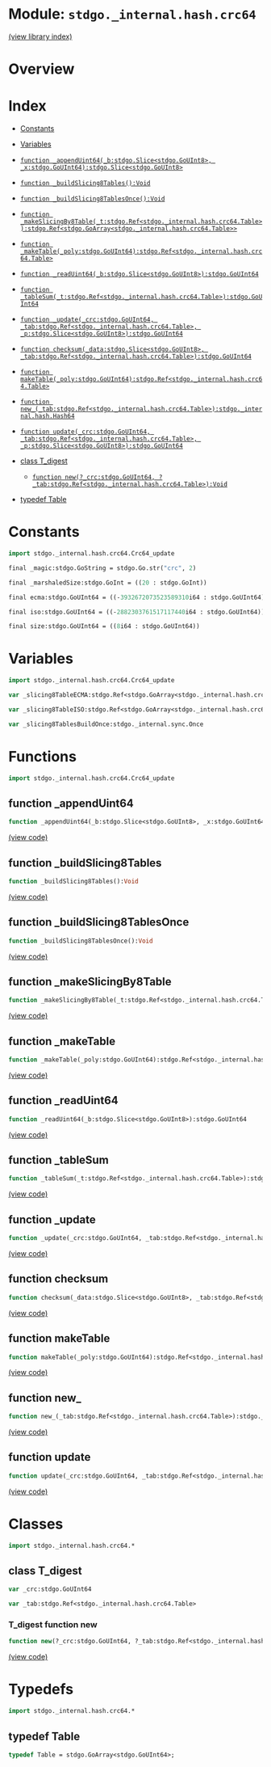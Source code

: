 # Module: `stdgo._internal.hash.crc64`

[(view library index)](../../../stdgo.md)


# Overview


# Index


- [Constants](<#constants>)

- [Variables](<#variables>)

- [`function _appendUint64(_b:stdgo.Slice<stdgo.GoUInt8>, _x:stdgo.GoUInt64):stdgo.Slice<stdgo.GoUInt8>`](<#function-_appenduint64>)

- [`function _buildSlicing8Tables():Void`](<#function-_buildslicing8tables>)

- [`function _buildSlicing8TablesOnce():Void`](<#function-_buildslicing8tablesonce>)

- [`function _makeSlicingBy8Table(_t:stdgo.Ref<stdgo._internal.hash.crc64.Table>):stdgo.Ref<stdgo.GoArray<stdgo._internal.hash.crc64.Table>>`](<#function-_makeslicingby8table>)

- [`function _makeTable(_poly:stdgo.GoUInt64):stdgo.Ref<stdgo._internal.hash.crc64.Table>`](<#function-_maketable>)

- [`function _readUint64(_b:stdgo.Slice<stdgo.GoUInt8>):stdgo.GoUInt64`](<#function-_readuint64>)

- [`function _tableSum(_t:stdgo.Ref<stdgo._internal.hash.crc64.Table>):stdgo.GoUInt64`](<#function-_tablesum>)

- [`function _update(_crc:stdgo.GoUInt64, _tab:stdgo.Ref<stdgo._internal.hash.crc64.Table>, _p:stdgo.Slice<stdgo.GoUInt8>):stdgo.GoUInt64`](<#function-_update>)

- [`function checksum(_data:stdgo.Slice<stdgo.GoUInt8>, _tab:stdgo.Ref<stdgo._internal.hash.crc64.Table>):stdgo.GoUInt64`](<#function-checksum>)

- [`function makeTable(_poly:stdgo.GoUInt64):stdgo.Ref<stdgo._internal.hash.crc64.Table>`](<#function-maketable>)

- [`function new_(_tab:stdgo.Ref<stdgo._internal.hash.crc64.Table>):stdgo._internal.hash.Hash64`](<#function-new_>)

- [`function update(_crc:stdgo.GoUInt64, _tab:stdgo.Ref<stdgo._internal.hash.crc64.Table>, _p:stdgo.Slice<stdgo.GoUInt8>):stdgo.GoUInt64`](<#function-update>)

- [class T\_digest](<#class-t_digest>)

  - [`function new(?_crc:stdgo.GoUInt64, ?_tab:stdgo.Ref<stdgo._internal.hash.crc64.Table>):Void`](<#t_digest-function-new>)

- [typedef Table](<#typedef-table>)

# Constants


```haxe
import stdgo._internal.hash.crc64.Crc64_update
```


```haxe
final _magic:stdgo.GoString = stdgo.Go.str("crc", 2)
```


```haxe
final _marshaledSize:stdgo.GoInt = ((20 : stdgo.GoInt))
```


```haxe
final ecma:stdgo.GoUInt64 = ((-3932672073523589310i64 : stdgo.GoUInt64))
```


```haxe
final iso:stdgo.GoUInt64 = ((-2882303761517117440i64 : stdgo.GoUInt64))
```


```haxe
final size:stdgo.GoUInt64 = ((8i64 : stdgo.GoUInt64))
```


# Variables


```haxe
import stdgo._internal.hash.crc64.Crc64_update
```


```haxe
var _slicing8TableECMA:stdgo.Ref<stdgo.GoArray<stdgo._internal.hash.crc64.Table>>
```


```haxe
var _slicing8TableISO:stdgo.Ref<stdgo.GoArray<stdgo._internal.hash.crc64.Table>>
```


```haxe
var _slicing8TablesBuildOnce:stdgo._internal.sync.Once
```


# Functions


```haxe
import stdgo._internal.hash.crc64.Crc64_update
```


## function \_appendUint64


```haxe
function _appendUint64(_b:stdgo.Slice<stdgo.GoUInt8>, _x:stdgo.GoUInt64):stdgo.Slice<stdgo.GoUInt8>
```


[\(view code\)](<./Crc64_update.hx#L2>)


## function \_buildSlicing8Tables


```haxe
function _buildSlicing8Tables():Void
```


[\(view code\)](<./Crc64_update.hx#L2>)


## function \_buildSlicing8TablesOnce


```haxe
function _buildSlicing8TablesOnce():Void
```


[\(view code\)](<./Crc64_update.hx#L2>)


## function \_makeSlicingBy8Table


```haxe
function _makeSlicingBy8Table(_t:stdgo.Ref<stdgo._internal.hash.crc64.Table>):stdgo.Ref<stdgo.GoArray<stdgo._internal.hash.crc64.Table>>
```


[\(view code\)](<./Crc64_update.hx#L2>)


## function \_makeTable


```haxe
function _makeTable(_poly:stdgo.GoUInt64):stdgo.Ref<stdgo._internal.hash.crc64.Table>
```


[\(view code\)](<./Crc64_update.hx#L2>)


## function \_readUint64


```haxe
function _readUint64(_b:stdgo.Slice<stdgo.GoUInt8>):stdgo.GoUInt64
```


[\(view code\)](<./Crc64_update.hx#L2>)


## function \_tableSum


```haxe
function _tableSum(_t:stdgo.Ref<stdgo._internal.hash.crc64.Table>):stdgo.GoUInt64
```


[\(view code\)](<./Crc64_update.hx#L2>)


## function \_update


```haxe
function _update(_crc:stdgo.GoUInt64, _tab:stdgo.Ref<stdgo._internal.hash.crc64.Table>, _p:stdgo.Slice<stdgo.GoUInt8>):stdgo.GoUInt64
```


[\(view code\)](<./Crc64_update.hx#L2>)


## function checksum


```haxe
function checksum(_data:stdgo.Slice<stdgo.GoUInt8>, _tab:stdgo.Ref<stdgo._internal.hash.crc64.Table>):stdgo.GoUInt64
```


[\(view code\)](<./Crc64_update.hx#L2>)


## function makeTable


```haxe
function makeTable(_poly:stdgo.GoUInt64):stdgo.Ref<stdgo._internal.hash.crc64.Table>
```


[\(view code\)](<./Crc64_update.hx#L2>)


## function new\_


```haxe
function new_(_tab:stdgo.Ref<stdgo._internal.hash.crc64.Table>):stdgo._internal.hash.Hash64
```


[\(view code\)](<./Crc64_update.hx#L2>)


## function update


```haxe
function update(_crc:stdgo.GoUInt64, _tab:stdgo.Ref<stdgo._internal.hash.crc64.Table>, _p:stdgo.Slice<stdgo.GoUInt8>):stdgo.GoUInt64
```


[\(view code\)](<./Crc64_update.hx#L2>)


# Classes


```haxe
import stdgo._internal.hash.crc64.*
```


## class T\_digest


```haxe
var _crc:stdgo.GoUInt64
```


```haxe
var _tab:stdgo.Ref<stdgo._internal.hash.crc64.Table>
```


### T\_digest function new


```haxe
function new(?_crc:stdgo.GoUInt64, ?_tab:stdgo.Ref<stdgo._internal.hash.crc64.Table>):Void
```


[\(view code\)](<./Crc64_T_digest.hx#L5>)


# Typedefs


```haxe
import stdgo._internal.hash.crc64.*
```


## typedef Table


```haxe
typedef Table = stdgo.GoArray<stdgo.GoUInt64>;
```


